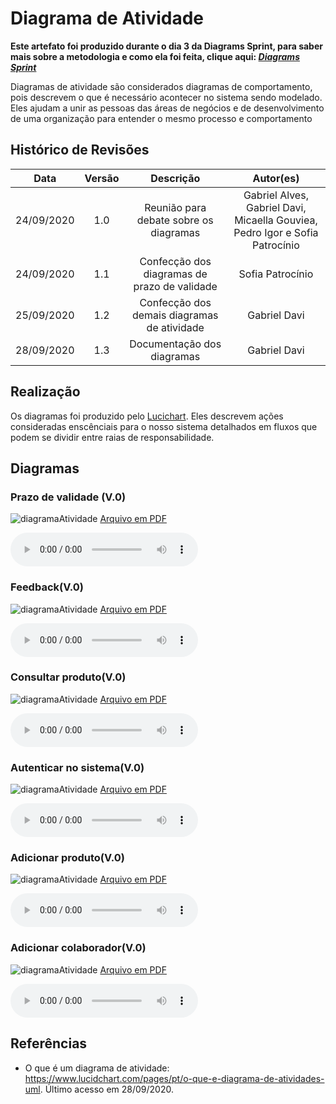 # Diagrama de Atividade
**Este artefato foi produzido durante o dia 3 da Diagrams Sprint, para saber mais sobre a metodologia e como ela foi feita, clique aqui: _[Diagrams Sprint](Modeling/Diagrams/Diagrams.md)_**

Diagramas de atividade são considerados diagramas de comportamento, pois descrevem o que é necessário acontecer no sistema sendo modelado. Eles ajudam a unir as pessoas das áreas de negócios e de desenvolvimento de uma organização para entender o mesmo processo e comportamento

## Histórico de Revisões
| Data | Versão | Descrição | Autor(es) |
|:----:|:------:|:---------:|:---------:|
| 24/09/2020 | 1.0 | Reunião para debate sobre os diagramas | Gabriel Alves, Gabriel Davi, Micaella Gouviea, Pedro Igor e Sofia Patrocínio |
| 24/09/2020 | 1.1 | Confecção dos diagramas de prazo de validade | Sofia Patrocínio|
| 25/09/2020 | 1.2 | Confecção dos demais diagramas de atividade | Gabriel Davi|
| 28/09/2020 | 1.3 | Documentação dos diagramas | Gabriel Davi|

## Realização
Os diagramas foi produzido pelo [Lucichart](https://www.lucidchart.com/). Eles descrevem ações consideradas enscênciais para o nosso sistema detalhados em fluxos que podem se dividir entre raias de responsabilidade. 
## Diagramas

### Prazo de validade (V.0)
![diagramaAtividade](../../assets/diagramas/atividade/Diagrama_atividade_PrazoValidade.png)
<a href="https://unbarqdsw.github.io/2020.1_G12_Stock/assets/pdf/diagramas/atividade/Diagrama_atividade_prazoValidade.pdf">Arquivo em PDF</a>


<audio controls>
  <source src="https://unbarqdsw.github.io/2020.1_G12_Stock/assets/audios/diagramas/atividades/atividades_prazoValidade.m4a" type="audio/mpeg">
</audio>

### Feedback(V.0)
![diagramaAtividade](../../assets/diagramas/atividade/Diagrama_atividade_feedback.png)
<a href="https://unbarqdsw.github.io/2020.1_G12_Stock/assets/pdf/diagramas/atividade/Diagrama_atividade_feedback.pdf">Arquivo em PDF</a>


<audio controls>
  <source src="https://unbarqdsw.github.io/2020.1_G12_Stock/assets/audios/diagramas/atividades/atividades_feedback.m4a" type="audio/mpeg">
</audio>

### Consultar produto(V.0)
![diagramaAtividade](../../assets/diagramas/atividade/Diagrama_atividade_consultarProduto.png)
<a href="https://unbarqdsw.github.io/2020.1_G12_Stock/assets/pdf/diagramas/atividade/Diagrama_atividade_consultarProduto.pdf">Arquivo em PDF</a>


<audio controls>
  <source src="https://unbarqdsw.github.io/2020.1_G12_Stock/assets/audios/diagramas/atividades/atividades_buscarProdutos.m4a" type="audio/mpeg">
</audio>

### Autenticar no sistema(V.0)
![diagramaAtividade](../../assets/diagramas/atividade/Diagrama_atividade_autenticacao.png)
<a href="https://unbarqdsw.github.io/2020.1_G12_Stock/assets/pdf/diagramas/atividade/Diagrama_atividade_autenticacao.pdf">Arquivo em PDF</a>


<audio controls>
  <source src="https://unbarqdsw.github.io/2020.1_G12_Stock/assets/audios/diagramas/atividades/atividades_autenticacao.m4a" type="audio/mpeg">
</audio>

### Adicionar produto(V.0)
![diagramaAtividade](../../assets/diagramas/atividade/Diagrama_atividade_addProduto.png)
<a href="https://unbarqdsw.github.io/2020.1_G12_Stock/assets/pdf/diagramas/atividade/Diagrama_atividade_addProduto.pdf">Arquivo em PDF</a>


<audio controls>
  <source src="https://unbarqdsw.github.io/2020.1_G12_Stock/assets/audios/diagramas/atividades/atividades_addProduto.m4a" type="audio/mpeg">
</audio>

### Adicionar colaborador(V.0)
![diagramaAtividade](../../assets/diagramas/atividade/Diagrama_atividade_addColaboradores.png)
<a href="https://unbarqdsw.github.io/2020.1_G12_Stock/assets/pdf/diagramas/atividade/Diagrama_atividade_addColaborador.pdf">Arquivo em PDF</a>


<audio controls>
  <source src="https://unbarqdsw.github.io/2020.1_G12_Stock/assets/audios/diagramas/atividades/Atividades_addColaborador.m4a" type="audio/mpeg">
</audio>

## Referências
* O que é um diagrama de atividade: <https://www.lucidchart.com/pages/pt/o-que-e-diagrama-de-atividades-uml>. Último acesso em 28/09/2020.
